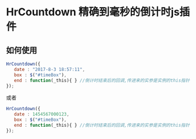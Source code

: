 
# HrCountdown 精确到毫秒的倒计时js插件


## 如何使用

```javascript
HrCountdown({
   date : "2017-8-3 18:57:11", 
   box : $("#timeBox"),
   end : function(_this){ } //倒计时结束后的回调,传进来的实参是实例的this指针
});
```

或者
```javascript
HrCountdown({
   date : 1454567000123, 
   box : $("#timeBox"),
   end : function(_this){ } //倒计时结束后的回调,传进来的实参是实例的this指针
});
```
